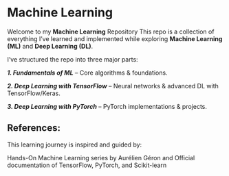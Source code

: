 # Machine Learning

Welcome to my **Machine Learning** Repository
This repo is a collection of everything I’ve learned and implemented while exploring **Machine Learning (ML)** and **Deep Learning (DL)**.

I’ve structured the repo into three major parts:

***1. Fundamentals of ML*** – Core algorithms & foundations.

***2. Deep Learning with TensorFlow*** – Neural networks & advanced DL with TensorFlow/Keras.

***3. Deep Learning with PyTorch*** – PyTorch implementations & projects.

## References:
This learning journey is inspired and guided by:

Hands-On Machine Learning series by Aurélien Géron
and
Official documentation of TensorFlow, PyTorch, and Scikit-learn
